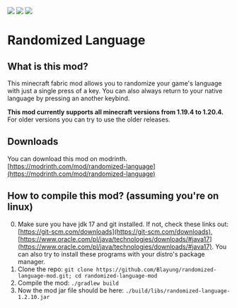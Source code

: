 [![](https://cdn.jsdelivr.net/npm/@intergrav/devins-badges@3/assets/cozy/requires/fabric-api_vector.svg)](https://modrinth.com/mod/fabric-api) [![](https://cdn.jsdelivr.net/npm/@intergrav/devins-badges@3/assets/cozy/available/modrinth_vector.svg)](https://modrinth.com/mod/randomized-language) ![](https://cdn.jsdelivr.net/npm/@intergrav/devins-badges@3/assets/cozy/unsupported/forge_vector.svg)

# Randomized Language

## What is this mod?
This minecraft fabric mod allows you to randomize your game's language with just a single press of a key. You can also always return to your native language by pressing an another keybind.  
  
**This mod currently supports all minecraft versions from 1.19.4 to 1.20.4.**  
For older versions you can try to use the older releases.

## Downloads
You can download this mod on modrinth. [https://modrinth.com/mod/randomized-language](https://modrinth.com/mod/randomized-language)

## How to compile this mod? (assuming you're on linux)
0. Make sure you have jdk 17 and git installed. If not, check these links out: [https://git-scm.com/downloads](https://git-scm.com/downloads), [https://www.oracle.com/pl/java/technologies/downloads/#java17](https://www.oracle.com/pl/java/technologies/downloads/#java17). You can also try to install these programs with your distro's package manager.
1. Clone the repo: `git clone https://github.com/Blayung/randomized-language-mod.git; cd randomized-language-mod`
2. Compile the mod: `./gradlew build`
3. Now the mod jar file should be here: `./build/libs/randomized-language-1.2.10.jar`
